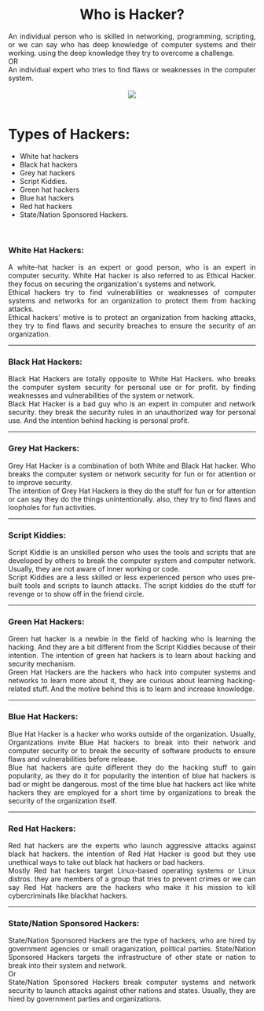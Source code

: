 <b><h1 align ="center">Who is Hacker?</h1></b>
<div style="text-align: justify"> 
An individual person who is skilled in networking, programming, scripting, or we can say who has deep knowledge of computer systems and their working. using the deep knowledge they try to overcome a challenge.  
<br>
OR
<br>
An individual expert who tries to find flaws or weaknesses in the computer system. </div>
<br>
<div align="center">
<img src="https://i.imgur.com/HB0ooW6.jpg"/>
</div>


<br>

<h1>Types of Hackers:</h1>

* White hat hackers
* Black hat hackers
* Grey hat hackers
* Script Kiddies.
* Green hat hackers
* Blue hat hackers
* Red hat hackers
* State/Nation Sponsored Hackers.

<br>
<div style="text-align: justify"> 
<h3>White Hat Hackers:</h3>
A white-hat hacker is an expert or good person, who is an expert in computer security. White Hat hacker is also referred to as Ethical Hacker. they focus on securing the organization's systems and network.
<br>
Ethical hackers try to find vulnerabilities or weaknesses of computer systems and networks for an organization to protect them from hacking attacks.
<br>
Ethical hackers’ motive is to protect an organization from hacking attacks, they try to find flaws and security breaches to ensure the security of an organization.
<hr/>
<h3>Black Hat Hackers:</h3>
Black Hat Hackers are totally opposite to White Hat Hackers. who breaks the computer system security for personal use or for profit. by finding weaknesses and vulnerabilities of the system or network.
<br>
Black Hat Hacker is a bad guy who is an expert in computer and network security. they break the security rules in an unauthorized way for personal use. And the intention behind hacking is personal profit. 


<hr/>
<h3>Grey Hat Hackers:</h3>
Grey Hat Hacker is a combination of both White and Black Hat hacker. Who breaks the computer system or network security for fun or for attention or to improve security.
<br>
The intention of Grey Hat Hackers is they do the stuff for fun or for attention or can say they do the things unintentionally. also, they try to find flaws and loopholes for fun activities.

<hr/>
<h3>Script Kiddies:</h3>
Script Kiddie is an unskilled person who uses the tools and scripts that are developed by others to break the computer system and computer network. Usually, they are not aware of inner working or code.
<br>
Script Kiddies are a less skilled or less experienced person who uses pre-built tools and scripts to launch attacks. The script kiddies do the stuff for revenge or to show off in the friend circle.
<hr/>
<h3>Green Hat Hackers:</h3>
Green hat hacker is a newbie in the field of hacking who is learning the hacking. And they are a bit different from the Script Kiddies because of their intention. The intention of green hat hackers is to learn about hacking and security mechanism.
<br>
Green Hat Hackers are the hackers who hack into computer systems and networks to learn more about it, they are curious about learning hacking-related stuff. And the motive behind this is to learn and increase knowledge.
<hr/>
<h3>Blue Hat Hackers:</h3>
Blue Hat Hacker is a hacker who works outside of the organization. Usually, Organizations invite Blue Hat hackers to break into their network and computer security or to break the security of software products to ensure flaws and vulnerabilities before release.
<br>
Blue hat hackers are quite different they do the hacking stuff to gain popularity, as they do it for popularity the intention of blue hat hackers is bad or might be dangerous. most of the time blue hat hackers act like white hackers they are employed for a short time by organizations to break the security of the organization itself.
<hr/>
<h3>Red Hat Hackers:</h3>
Red hat hackers are the experts who launch aggressive attacks against black hat hackers. the intention of Red Hat Hacker is good but they use unethical ways to take out black hat hackers or bad hackers.
<br>
Mostly Red hat hackers target Linux-based operating systems or Linux distros. they are members of a group that tries to prevent crimes or we can say Red Hat hackers are the hackers who make it his mission to kill cybercriminals like blackhat hackers.

<hr/>
<h3>State/Nation Sponsored Hackers:</h3>
State/Nation Sponsored Hackers are the type of hackers, who are hired by government agencies or small oraganization, political parties. State/Nation Sponsored Hackers targets the infrastructure of other state or nation to break into their system and network.
<br>
Or
<br>
State/Nation Sponsored Hackers break computer systems and network security to launch attacks against other nations and states. Usually, they are hired by government parties and organizations.
</div>


